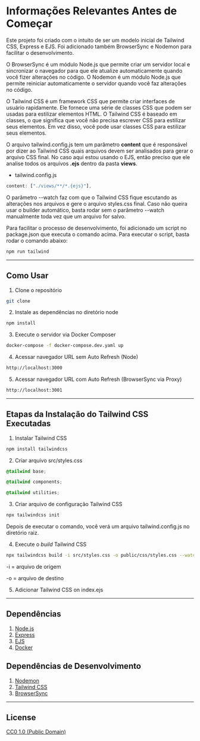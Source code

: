 # Informações Relevantes Antes de Começar

Este projeto foi criado com o intuito de ser um modelo inicial de Tailwind CSS, Express e EJS. Foi adicionado também BrowserSync e Nodemon para facilitar o desenvolvimento.

O BrowserSync é um módulo Node.js que permite criar um servidor local e sincronizar o navegador para que ele atualize automaticamente quando você fizer alterações no código. O Nodemon é um módulo Node.js que permite reiniciar automaticamente o servidor quando você faz alterações no código.

O Tailwind CSS é um framework CSS que permite criar interfaces de usuário rapidamente. Ele fornece uma série de classes CSS que podem ser usadas para estilizar elementos HTML. O Tailwind CSS é baseado em classes, o que significa que você não precisa escrever CSS para estilizar seus elementos. Em vez disso, você pode usar classes CSS para estilizar seus elementos.

O arquivo tailwind.config.js tem um parâmetro **content** que é responsável por dizer ao Tailwind CSS quais arquivos devem ser analisados ​​para gerar o arquivo CSS final. No caso aqui estou usando o EJS, então preciso que ele analise todos os arquivos **.ejs** dentro da pasta **views**.
*   tailwind.config.js
```js
content: ["./views/**/*.{ejs}"],
```


O parâmetro --watch faz com que o Tailwind CSS fique escutando as alterações nos arquivos e gere o arquivo styles.css final. Caso não queira usar o builder automático, basta rodar sem o parâmetro --watch manualmente toda vez que um arquivo for salvo.

Para facilitar o processo de desenvolvimento, foi adicionado um script no package.json que executa o comando acima. Para executar o script, basta rodar o comando abaixo:

```bash
npm run tailwind
```

___

## Como Usar

1. Clone o repositório

```bash
git clone
```

2. Instale as dependências no diretório node

```bash
npm install
```

3. Execute o servidor via Docker Composer

```bash
docker-compose -f docker-compose.dev.yaml up
```

4. Acessar navegador URL sem Auto Refresh (Node)

```bash
http://localhost:3000
```

5. Acessar navegador URL com Auto Refresh (BrowserSync via Proxy)

```bash
http://localhost:3001
```

___
## Etapas da Instalação do Tailwind CSS Executadas

1. Instalar Tailwind CSS

```bash
npm install tailwindcss
```
2. Criar arquivo src/styles.css

```css
@tailwind base;

@tailwind components;

@tailwind utilities;
```


3. Criar arquivo de configuração Tailwind CSS

```bash
npx tailwindcss init
```
Depois de executar o comando, você verá um arquivo tailwind.config.js no diretório raiz.


4. Execute o *build* Tailwind CSS

```bash
npx tailwindcss build -i src/styles.css -o public/css/styles.css --watch
```
-i = arquivo de origem

-o = arquivo de destino

5. Adicionar Tailwind CSS on index.ejs

___

## Dependências

1. [Node.js](http://nodejs.org/)
2. [Express](https://expressjs.com/)
3. [EJS](https://ejs.co/)
4. [Docker](https://www.docker.com/)


## Dependências de Desenvolvimento

1. [Nodemon](https://nodemon.io/)
2. [Tailwind CSS](https://tailwindcss.com/)
3. [BrowserSync](https://www.browsersync.io/)


___
## License

[CC0 1.0 (Public Domain)](LICENSE.md)